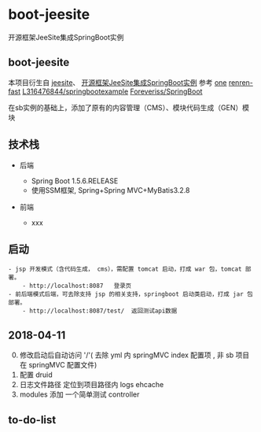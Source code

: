 # boot-jeesite
开源框架JeeSite集成SpringBoot实例

## boot-jeesite

 本项目衍生自 
 [jeesite](https://github.com/thinkgem/jeesite)、
 [开源框架JeeSite集成SpringBoot实例](https://www.cnblogs.com/frightOAO/p/7857743.html)
 参考
 [one](https://github.com/lcw2004/one)
 [renren-fast](https://gitee.com/babaio/renren-fast)
 [L316476844/springbootexample](https://github.com/L316476844/springbootexample)
 [Foreveriss/SpringBoot](https://github.com/Foreveriss/SpringBoot)
 
 在sb实例的基础上，添加了原有的内容管理（CMS）、模块代码生成（GEN）模块
 
## 技术栈
- 后端
    -   Spring Boot 1.5.6.RELEASE
    -   使用SSM框架, Spring+Spring MVC+MyBatis3.2.8

- 前端
    -   xxx
    
        
## 启动
    - jsp 开发模式（含代码生成， cms），需配置 tomcat 启动，打成 war 包，tomcat 部署。
        - http://localhost:8087   登录页
    - 前后端模式后端，可去除支持 jsp 的相关支持，springboot 启动类启动，打成 jar 包部署。
        - http://localhost:8087/test/  返回测试api数据
    
## 2018-04-11
   
0. 修改启动后自动访问 '/'( 去除 yml 内 springMVC index 配置项 , 非 sb 项目在 springMVC 配置文件)    
1. 配置 druid
2. 日志文件路径 定位到项目路径内 logs ehcache
3. modules 添加 一个简单测试 controller
    
## to-do-list
